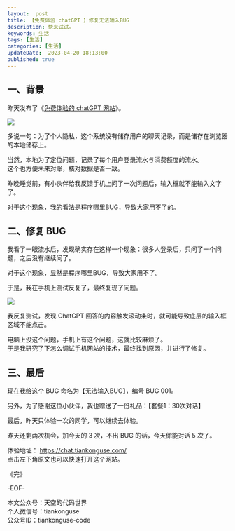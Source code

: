 ```yaml
---   
layout:  post  
title: 【免费体验 chatGPT 】修复无法输入BUG     
description: 快来试试。   
keywords: 生活  
tags: [生活]    
categories: [生活]  
updateDate:  2023-04-20 18:13:00  
published: true  
---  
```



## 一、背景  


昨天发布了《[免费体验的 chatGPT 网站](https://mp.weixin.qq.com/s/iHeyK6VYW0H0qggdYUPyRw)》。  


![](https://res2023.tiankonguse.com/images/2023/04/20/101.png)


多说一句：为了个人隐私，这个系统没有储存用户的聊天记录，而是储存在浏览器的本地储存上。  


当然，本地为了定位问题，记录了每个用户登录流水与消费额度的流水。  
这个也方便未来对账，核对数据是否一致。  


昨晚睡觉前，有小伙伴给我反馈手机上问了一次问题后，输入框就不能输入文字了。  


对于这个现象，我的看法是程序哪里BUG，导致大家用不了的。  


## 二、修复 BUG


我看了一眼流水后，发现确实存在这样一个现象：很多人登录后，只问了一个问题，之后没有继续问了。  


对于这个现象，显然是程序哪里BUG，导致大家用不了。  


于是，我在手机上测试反复了，最终复现了问题。  


![](https://res2023.tiankonguse.com/images/2023/04/20/102.png)


我反复测试，发现 ChatGPT 回答的内容触发滚动条时，就可能导致底层的输入框区域不能点击。  


电脑上没这个问题，手机上有这个问题，这就比较麻烦了。  
于是我研究了下怎么调试手机网站的技术，最终找到原因，并进行了修复。  


## 三、最后  



现在我给这个 BUG 命名为【无法输入BUG】，编号 BUG 001。  


另外，为了感谢这位小伙伴，我也赠送了一份礼品：【套餐1：30次对话】  




最后，昨天只体验一次的同学，可以继续去体验。  


昨天还剩两次机会，加今天的 3 次，不出 BUG 的话，今天你能对话 5 次了。  


体验地址： https://chat.tiankonguse.com/   
点击左下角原文也可以快速打开这个网站。  




《完》  


-EOF-  



本文公众号：天空的代码世界  
个人微信号：tiankonguse  
公众号ID：tiankonguse-code  
  

